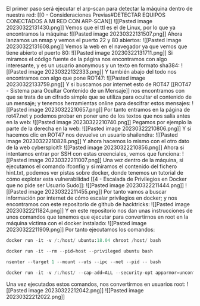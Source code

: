 El primer paso será ejecutar el arp-scan para detectar la máquina dentro de nuestra red: [[0 - Consideraciones Previas#DETECTAR EQUIPOS CONECTADOS A MI RED CON ARP-SCAN]]
![[Pasted image 20230322131430.png]]
Vemos que el ttl es el de Linux, por lo que ya encontramos la máquina:
![[Pasted image 20230322131507.png]]
Ahora lanzamos un nmap y vemos el puerto 22 y 80 abiertos:
![[Pasted image 20230322131608.png]]
Vemos la web en el navegador ya que vemos que tiene abierto el puerto 80:
![[Pasted image 20230322131711.png]]
Si miramos el código fuente de la página nos encontramos con algo interesante, y es un usuario anonymous y un texto en formato sha384:
![[Pasted image 20230322132333.png]]
Y también abajo del todo nos encontramos con algo que pone ROT47:
![[Pasted image 20230322133759.png]]
Y si buscamos por internet esto de ROT47 [[ROT47 - Sistema para Ocultar Contenido de un Mensaje]] nos encontramos con que se trata de un cifrado simple que se utiliza para ocultar el contenido de un mensaje; y tenemos herramientas online para descifrar estos mensajes:
![[Pasted image 20230322210657.png]]
Por tanto entramos en la página de rot47.net y podemos probar en poner uno de los textos que nos salía antes en la web:
![[Pasted image 20230322210740.png]]
Pegamos por ejemplo la parte de la derecha en la web:
![[Pasted image 20230322210806.png]]
Y si hacemos clic en ROT47 nos devuelve un usuario shailendra:
![[Pasted image 20230322210828.png]]
Y ahora hacemos lo mismo con el otro dato de la web cybersploit1:
![[Pasted image 20230322210856.png]]
Ahora si intentamos entrar por SSH con estas creenciales, vemos que funciona:
![[Pasted image 20230322211007.png]]
Una vez dentro de la máquina, si ejecutamos el comando ifconfig y si miramos el contenido del fichero hint.txt, podemos ver pistas sobre docker, donde tenemos un tutorial de cómo explotar esta vulnerabilidad [[4 - Escalada de Privilegios en Docker que no pide ser Usuario Sudo]]:
![[Pasted image 20230322211444.png]]
![[Pasted image 20230322211455.png]]
Por tanto vamos a buscar información por internet de cómo escalar privilegios en docker; y nos encontramos con este repositorio de github de hacktricks:
![[Pasted image 20230322211824.png]]
Y en este repositorio nos dan unas instrucciones de unos comandos que tenemos que ejecutar para convertirnos en root en la máquina víctima con el docker instalado:
![[Pasted image 20230322211909.png]]
Por tanto ejecutamos los comandos:
```python
docker run -it -v /:/host/ ubuntu:18.04 chroot /host/ bash

docker run -it --rm --pid=host --privileged ubuntu bash

nsenter --target 1 --mount --uts --ipc --net --pid -- bash

docker run -it -v /:/host/ --cap-add=ALL --security-opt apparmor=unconfined --security-opt seccomp=unconfined --security-opt label:disable --pid=host --userns=host --uts=host --cgroupns=host ubuntu chroot /host/ bash
```
Una vez ejecutados estos comandos, nos convertirmos en usuarios root:
![[Pasted image 20230322212042.png]]
![[Pasted image 20230322212022.png]]
